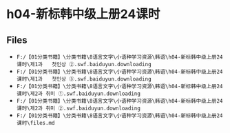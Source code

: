# h04-新标韩中级上册24课时

## Files

- `F:/【01分类书籍】\分类书籍\8语言文字\小语种学习资源\韩语\h04-新标韩中级上册24课时\제1과   첫인상 ②.swf.baiduyun.downloading`
- `F:/【01分类书籍】\分类书籍\8语言文字\小语种学习资源\韩语\h04-新标韩中级上册24课时\제1과   첫인상 ③.swf.baiduyun.downloading`
- `F:/【01分类书籍】\分类书籍\8语言文字\小语种学习资源\韩语\h04-新标韩中级上册24课时\제2과 취미 ①.swf.baiduyun.downloading`
- `F:/【01分类书籍】\分类书籍\8语言文字\小语种学习资源\韩语\h04-新标韩中级上册24课时\제2과 취미 ②.swf.baiduyun.downloading`
- `F:/【01分类书籍】\分类书籍\8语言文字\小语种学习资源\韩语\h04-新标韩中级上册24课时\files.md`
